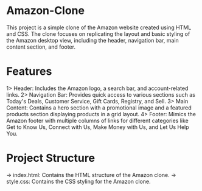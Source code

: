 # Amazon-Clone
This project is a simple clone of the Amazon website created using HTML and CSS. The clone focuses on replicating the layout and basic styling of the Amazon desktop view, including the header, navigation bar, main content section, and footer.

# Features
1> Header: Includes the Amazon logo, a search bar, and account-related links.
2> Navigation Bar: Provides quick access to various sections such as Today's Deals, Customer Service, Gift Cards, Registry, and Sell.
3> Main Content: Contains a hero section with a promotional image and a featured products section displaying products in a grid layout.
4> Footer: Mimics the Amazon footer with multiple columns of links for different categories like Get to Know Us, Connect with Us, Make Money with Us, and Let Us Help You.

# Project Structure
-> index.html: Contains the HTML structure of the Amazon clone.
-> style.css: Contains the CSS styling for the Amazon clone.
